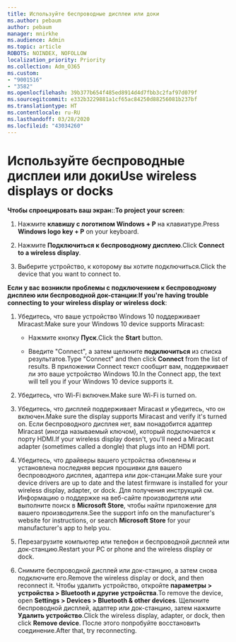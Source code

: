 ```yaml
---
title: Используйте беспроводные дисплеи или доки
ms.author: pebaum
author: pebaum
manager: mnirkhe
ms.audience: Admin
ms.topic: article
ROBOTS: NOINDEX, NOFOLLOW
localization_priority: Priority
ms.collection: Adm_O365
ms.custom:
- "9001516"
- "3582"
ms.openlocfilehash: 39b377b654f485ed8914d4d7fbb3c2faf97d079f
ms.sourcegitcommit: e332b3229881a1cf65ac84250d88256081b237bf
ms.translationtype: HT
ms.contentlocale: ru-RU
ms.lasthandoff: 03/28/2020
ms.locfileid: "43034260"
---
```

# <a name="use-wireless-displays-or-docks"></a><span data-ttu-id="fc906-102">Используйте беспроводные дисплеи или доки</span><span class="sxs-lookup"><span data-stu-id="fc906-102">Use wireless displays or docks</span></span>

<span data-ttu-id="fc906-103">**Чтобы спроецировать ваш экран:**:</span><span class="sxs-lookup"><span data-stu-id="fc906-103">**To project your screen**:</span></span>

1. <span data-ttu-id="fc906-104">Нажмите **клавишу с логотипом Windows + P** на клавиатуре.</span><span class="sxs-lookup"><span data-stu-id="fc906-104">Press **Windows logo key + P** on your keyboard.</span></span>

2. <span data-ttu-id="fc906-105">Нажмите **Подключиться к беспроводному дисплею**.</span><span class="sxs-lookup"><span data-stu-id="fc906-105">Click **Connect to a wireless display**.</span></span>

3. <span data-ttu-id="fc906-106">Выберите устройство, к которому вы хотите подключиться.</span><span class="sxs-lookup"><span data-stu-id="fc906-106">Click the device that you want to connect to.</span></span>

<span data-ttu-id="fc906-107">**Если у вас возникли проблемы с подключением к беспроводному дисплею или беспроводной док-станции**:</span><span class="sxs-lookup"><span data-stu-id="fc906-107">**If you're having trouble connecting to your wireless display or wireless dock**:</span></span>

1. <span data-ttu-id="fc906-108">Убедитесь, что ваше устройство Windows 10 поддерживает Miracast:</span><span class="sxs-lookup"><span data-stu-id="fc906-108">Make sure your Windows 10 device supports Miracast:</span></span> 

    - <span data-ttu-id="fc906-109">Нажмите кнопку **Пуск**.</span><span class="sxs-lookup"><span data-stu-id="fc906-109">Click the **Start** button.</span></span>
    
    - <span data-ttu-id="fc906-110">Введите "Connect", а затем щелкните **подключиться** из списка результатов.</span><span class="sxs-lookup"><span data-stu-id="fc906-110">Type "Connect" and then click **Connect** from the list of results.</span></span> <span data-ttu-id="fc906-111">В приложении Connect текст сообщит вам, поддерживает ли это ваше устройство Windows 10.</span><span class="sxs-lookup"><span data-stu-id="fc906-111">In the Connect app, the text will tell you if your Windows 10 device supports it.</span></span> 

2. <span data-ttu-id="fc906-112">Убедитесь, что Wi-Fi включен.</span><span class="sxs-lookup"><span data-stu-id="fc906-112">Make sure Wi-Fi is turned on.</span></span> 

3. <span data-ttu-id="fc906-113">Убедитесь, что дисплей поддерживает Miracast и убедитесь, что он включен.</span><span class="sxs-lookup"><span data-stu-id="fc906-113">Make sure the display supports Miracast and verify it's turned on.</span></span> <span data-ttu-id="fc906-114">Если беспроводного дисплея нет, вам понадобится адаптер Miracast (иногда называемый ключом), который подключается к порту HDMI.</span><span class="sxs-lookup"><span data-stu-id="fc906-114">If your wireless display doesn't, you'll need a Miracast adapter (sometimes called a dongle) that plugs into an HDMI port.</span></span>

4. <span data-ttu-id="fc906-115">Убедитесь, что драйверы вашего устройства обновлены и установлена последняя версия прошивки для вашего беспроводного дисплея, адаптера или док-станции.</span><span class="sxs-lookup"><span data-stu-id="fc906-115">Make sure your device drivers are up to date and the latest firmware is installed for your wireless display, adapter, or dock.</span></span> <span data-ttu-id="fc906-116">Для получения инструкций см. Информацию о поддержке на веб-сайте производителя или выполните поиск в **Microsoft Store**, чтобы найти приложение для вашего производителя.</span><span class="sxs-lookup"><span data-stu-id="fc906-116">See the support info on the manufacturer's website for instructions, or search **Microsoft Store** for your manufacturer's app to help you.</span></span>

5. <span data-ttu-id="fc906-117">Перезагрузите компьютер или телефон и беспроводной дисплей или док-станцию.</span><span class="sxs-lookup"><span data-stu-id="fc906-117">Restart your PC or phone and the wireless display or dock.</span></span>

6. <span data-ttu-id="fc906-118">Снимите беспроводной дисплей или док-станцию, а затем снова подключите его.</span><span class="sxs-lookup"><span data-stu-id="fc906-118">Remove the wireless display or dock, and then reconnect it.</span></span> <span data-ttu-id="fc906-119">Чтобы удалить устройство, откройте **параметры > устройства > Bluetooth и другие устройства**.</span><span class="sxs-lookup"><span data-stu-id="fc906-119">To remove the device, open **Settings > Devices  > Bluetooth & other devices**.</span></span> <span data-ttu-id="fc906-120">Щелкните беспроводной дисплей, адаптер или док-станцию, затем нажмите **Удалить устройство**.</span><span class="sxs-lookup"><span data-stu-id="fc906-120">Click the wireless display, adapter, or dock, then click **Remove device**.</span></span> <span data-ttu-id="fc906-121">После этого попробуйте восстановить соединение.</span><span class="sxs-lookup"><span data-stu-id="fc906-121">After that, try reconnecting.</span></span>
